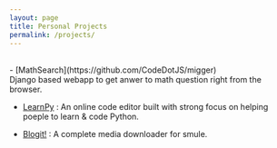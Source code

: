 ```yaml
---
layout: page
title: Personal Projects
permalink: /projects/
---
```

<br>
- [MathSearch](https://github.com/CodeDotJS/migger)  <br> Django based webapp to get anwer to math question right from the browser.

- [LearnPy](https://github.com/CodeDotJS/image-of) : An online code editor built with strong focus on helping poeple to learn & code Python.

- [Blogit!](https://github.com/CodeDotJS/smule) : A complete media downloader for smule.

